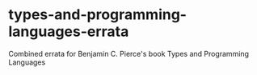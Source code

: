 # types-and-programming-languages-errata
Combined errata for Benjamin C. Pierce's book Types and Programming Languages
